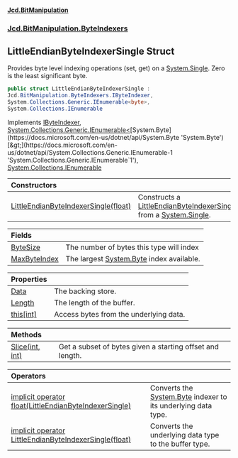 #### [Jcd.BitManipulation](index.md 'index')
### [Jcd.BitManipulation.ByteIndexers](Jcd.BitManipulation.ByteIndexers.md 'Jcd.BitManipulation.ByteIndexers')

## LittleEndianByteIndexerSingle Struct

Provides byte level indexing operations (set, get) on
a [System.Single](https://docs.microsoft.com/en-us/dotnet/api/System.Single 'System.Single'). Zero is the least
significant byte.

```csharp
public struct LittleEndianByteIndexerSingle :
Jcd.BitManipulation.ByteIndexers.IByteIndexer,
System.Collections.Generic.IEnumerable<byte>,
System.Collections.IEnumerable
```

Implements [IByteIndexer](Jcd.BitManipulation.ByteIndexers.IByteIndexer.md 'Jcd.BitManipulation.ByteIndexers.IByteIndexer'), [System.Collections.Generic.IEnumerable&lt;](https://docs.microsoft.com/en-us/dotnet/api/System.Collections.Generic.IEnumerable-1 'System.Collections.Generic.IEnumerable`1')[System.Byte](https://docs.microsoft.com/en-us/dotnet/api/System.Byte 'System.Byte')[&gt;](https://docs.microsoft.com/en-us/dotnet/api/System.Collections.Generic.IEnumerable-1 'System.Collections.Generic.IEnumerable`1'), [System.Collections.IEnumerable](https://docs.microsoft.com/en-us/dotnet/api/System.Collections.IEnumerable 'System.Collections.IEnumerable')

| Constructors                                                                                                                                                                                                                                         |                                                                                                                                                                                                                                                                                     |
|:-----------------------------------------------------------------------------------------------------------------------------------------------------------------------------------------------------------------------------------------------------|:------------------------------------------------------------------------------------------------------------------------------------------------------------------------------------------------------------------------------------------------------------------------------------|
| [LittleEndianByteIndexerSingle(float)](Jcd.BitManipulation.ByteIndexers.LittleEndianByteIndexerSingle.LittleEndianByteIndexerSingle(float).md 'Jcd.BitManipulation.ByteIndexers.LittleEndianByteIndexerSingle.LittleEndianByteIndexerSingle(float)') | Constructs a [LittleEndianByteIndexerSingle](Jcd.BitManipulation.ByteIndexers.LittleEndianByteIndexerSingle.md 'Jcd.BitManipulation.ByteIndexers.LittleEndianByteIndexerSingle') from a [System.Single](https://docs.microsoft.com/en-us/dotnet/api/System.Single 'System.Single'). |

| Fields                                                                                                                                                                       |                                                                                                                   |
|:-----------------------------------------------------------------------------------------------------------------------------------------------------------------------------|:------------------------------------------------------------------------------------------------------------------|
| [ByteSize](Jcd.BitManipulation.ByteIndexers.LittleEndianByteIndexerSingle.ByteSize.md 'Jcd.BitManipulation.ByteIndexers.LittleEndianByteIndexerSingle.ByteSize')             | The number of bytes this type will index                                                                          |
| [MaxByteIndex](Jcd.BitManipulation.ByteIndexers.LittleEndianByteIndexerSingle.MaxByteIndex.md 'Jcd.BitManipulation.ByteIndexers.LittleEndianByteIndexerSingle.MaxByteIndex') | The largest [System.Byte](https://docs.microsoft.com/en-us/dotnet/api/System.Byte 'System.Byte') index available. |

| Properties                                                                                                                                                          |                                        |
|:--------------------------------------------------------------------------------------------------------------------------------------------------------------------|:---------------------------------------|
| [Data](Jcd.BitManipulation.ByteIndexers.LittleEndianByteIndexerSingle.Data.md 'Jcd.BitManipulation.ByteIndexers.LittleEndianByteIndexerSingle.Data')                | The backing store.                     |
| [Length](Jcd.BitManipulation.ByteIndexers.LittleEndianByteIndexerSingle.Length.md 'Jcd.BitManipulation.ByteIndexers.LittleEndianByteIndexerSingle.Length')          | The length of the buffer.              |
| [this[int]](Jcd.BitManipulation.ByteIndexers.LittleEndianByteIndexerSingle.this[int].md 'Jcd.BitManipulation.ByteIndexers.LittleEndianByteIndexerSingle.this[int]') | Access bytes from the underlying data. |

| Methods                                                                                                                                                                              |                                                           |
|:-------------------------------------------------------------------------------------------------------------------------------------------------------------------------------------|:----------------------------------------------------------|
| [Slice(int, int)](Jcd.BitManipulation.ByteIndexers.LittleEndianByteIndexerSingle.Slice(int,int).md 'Jcd.BitManipulation.ByteIndexers.LittleEndianByteIndexerSingle.Slice(int, int)') | Get a subset of bytes given a starting offset and length. |

| Operators                                                                                                                                                                                                                                                                                                                                                       |                                                                                                                                        |
|:----------------------------------------------------------------------------------------------------------------------------------------------------------------------------------------------------------------------------------------------------------------------------------------------------------------------------------------------------------------|:---------------------------------------------------------------------------------------------------------------------------------------|
| [implicit operator float(LittleEndianByteIndexerSingle)](Jcd.BitManipulation.ByteIndexers.LittleEndianByteIndexerSingle.op_Implicitfloat(Jcd.BitManipulation.ByteIndexers.LittleEndianByteIndexerSingle).md 'Jcd.BitManipulation.ByteIndexers.LittleEndianByteIndexerSingle.op_Implicit float(Jcd.BitManipulation.ByteIndexers.LittleEndianByteIndexerSingle)') | Converts the [System.Byte](https://docs.microsoft.com/en-us/dotnet/api/System.Byte 'System.Byte') indexer to its underlying data type. |
| [implicit operator LittleEndianByteIndexerSingle(float)](Jcd.BitManipulation.ByteIndexers.LittleEndianByteIndexerSingle.op_ImplicitJcd.BitManipulation.ByteIndexers.LittleEndianByteIndexerSingle(float).md 'Jcd.BitManipulation.ByteIndexers.LittleEndianByteIndexerSingle.op_Implicit Jcd.BitManipulation.ByteIndexers.LittleEndianByteIndexerSingle(float)') | Converts the underlying data type to the buffer type.                                                                                  |
